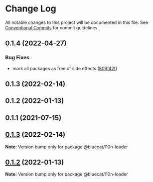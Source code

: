 # Change Log

All notable changes to this project will be documented in this file.
See [Conventional Commits](https://conventionalcommits.org) for commit guidelines.

## 0.1.4 (2022-04-27)

### Bug Fixes

- mark all packages as free of side effects ([809f42f](https://gitlab.bluecatlabs.net/bluecat-uiux/l10n-packages/commit/809f42f77e2ce31287cd78f599f2e67154b50a84))

## 0.1.3 (2022-02-14)

## 0.1.2 (2022-01-13)

## 0.1.1 (2021-07-15)

## [0.1.3](https://gitlab.bluecatlabs.net/bluecat-uiux/l10n-packages/compare/v0.1.2...v0.1.3) (2022-02-14)

**Note:** Version bump only for package @bluecat/l10n-loader

## [0.1.2](https://gitlab.bluecatlabs.net/bluecat-uiux/l10n-packages/compare/v0.1.1...v0.1.2) (2022-01-13)

**Note:** Version bump only for package @bluecat/l10n-loader
